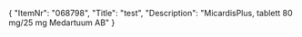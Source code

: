 {
  "ItemNr": "068798",
  "Title": "test",
  "Description": "MicardisPlus, tablett 80 mg/25 mg Medartuum AB"
}
